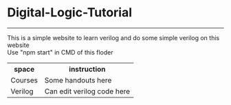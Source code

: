# Digital-Logic-Tutorial
<HR>
This is a simple website to learn verilog and do some simple verilog on this website<BR>
Use "npm start" in CMD of this floder<BR>
<table>
  <tr><th>space</th><th>instruction</th></tr>
  <tr><td>Courses</td><td>Some handouts here</td></tr>
  <tr><td>Verilog</td><td>Can edit verilog code here</td></tr>
</table>
